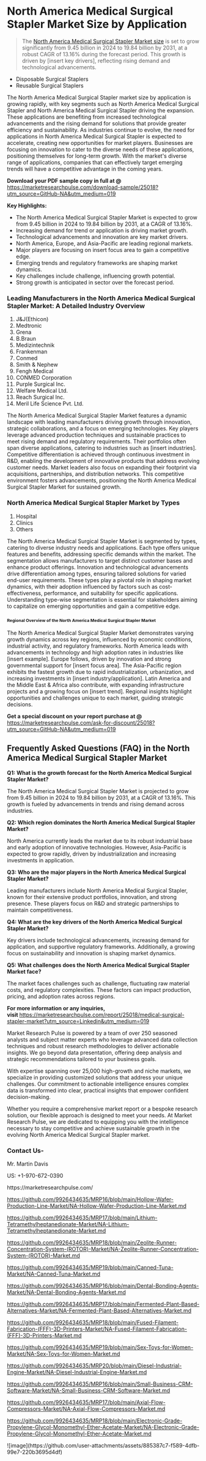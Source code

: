 <h1>North America Medical Surgical Stapler Market&nbsp;Size by Application</h1><blockquote><p>The <a href="https://marketresearchpulse.com/download-sample/25018?utm_source=GitHub-NA&amp;utm_medium=019">North America Medical Surgical Stapler Market size</a> is set to grow significantly from 9.45 billion in 2024 to 19.84 billion by 2031, at a robust CAGR of 13.16% during the forecast period. This growth is driven by [insert key drivers], reflecting rising demand and technological advancements.</p></blockquote><ul><li>Disposable Surgical Staplers<li> Reusable Surgical Staplers</li></ul><p>The North America Medical Surgical Stapler market size by application is growing rapidly, with key segments such as North America Medical Surgical Stapler and North America Medical Surgical Stapler driving the expansion. These applications are benefiting from increased technological advancements and the rising demand for solutions that provide greater efficiency and sustainability. As industries continue to evolve, the need for applications in North America Medical Surgical Stapler is expected to accelerate, creating new opportunities for market players. Businesses are focusing on innovation to cater to the diverse needs of these applications, positioning themselves for long-term growth. With the market's diverse range of applications, companies that can effectively target emerging trends will have a competitive advantage in the coming years.</p><p><strong>Download your PDF sample copy in full at @ </strong><a href="https://marketresearchpulse.com/download-sample/25018?utm_source=GitHub-NA&amp;utm_medium=019">https://marketresearchpulse.com/download-sample/25018?utm_source=GitHub-NA&amp;utm_medium=019</a></p><p><strong>Key Highlights: </strong></p><ul><li>The North America Medical Surgical Stapler Market is expected to grow from 9.45 billion in 2024 to 19.84 billion by 2031, at a CAGR of 13.16%.</li><li>Increasing demand for trend or application is driving market growth.</li><li>Technological advancements and innovation are key market drivers.</li><li>North America, Europe, and Asia-Pacific are leading regional markets.</li><li>Major players are focusing on insert focus area to gain a competitive edge.</li><li>Emerging trends and regulatory frameworks are shaping market dynamics.</li><li>Key challenges include challenge, influencing growth potential.</li><li>Strong growth is anticipated in sector over the forecast period.</li></ul><h3>Leading Manufacturers in the North America Medical Surgical Stapler Market: A Detailed Industry Overview</h3><ol><li>J&J(Ethicon)</li><li>Medtronic</li><li>Grena</li><li>B.Braun</li><li>Medizintechnik</li><li>Frankenman</li><li>Conmed</li><li>Smith & Nephew</li><li>Fengh Medical</li><li>CONMED Corporation</li><li>Purple Surgical Inc.</li><li>Welfare Medical Ltd.</li><li>Reach Surgical Inc.</li><li>Meril Life Science Pvt. Ltd.</li></ol><div class="flex max-w-full flex-col flex-grow"><div class="min-h-8 text-message flex w-full flex-col items-end gap-2 whitespace-normal break-words [.text-message+&amp;]:mt-5" dir="auto" data-message-author-role="assistant" data-message-id="fd8432e4-4910-450d-b182-61b7bfb0a01f" data-message-model-slug="gpt-4o"><div class="flex w-full flex-col gap-1 empty:hidden first:pt-[3px]"><div class="markdown prose w-full break-words dark:prose-invert light"><p>The North America Medical Surgical Stapler Market features a dynamic landscape with leading manufacturers driving growth through innovation, strategic collaborations, and a focus on emerging technologies. Key players leverage advanced production techniques and sustainable practices to meet rising demand and regulatory requirements. Their portfolios often span diverse applications, catering to industries such as [insert industries]. Competitive differentiation is achieved through continuous investment in R&amp;D, enabling the development of innovative products that address evolving customer needs. Market leaders also focus on expanding their footprint via acquisitions, partnerships, and distribution networks. This competitive environment fosters advancements, positioning the North America Medical Surgical Stapler Market for sustained growth.</p></div></div></div></div><h3>North America Medical Surgical Stapler Market by Types</h3><ol><li>Hospital<li> Clinics<li> Others</li></ol><div class="flex max-w-full flex-col flex-grow"><div class="min-h-8 text-message flex w-full flex-col items-end gap-2 whitespace-normal break-words [.text-message+&amp;]:mt-5" dir="auto" data-message-author-role="assistant" data-message-id="084470be-0bb7-4664-bddf-5156b4f41249" data-message-model-slug="gpt-4o-mini"><div class="flex w-full flex-col gap-1 empty:hidden first:pt-[3px]"><div class="markdown prose w-full break-words dark:prose-invert light"><p>The North America Medical Surgical Stapler Market is segmented by types, catering to diverse industry needs and applications. Each type offers unique features and benefits, addressing specific demands within the market. The segmentation allows manufacturers to target distinct customer bases and enhance product offerings. Innovation and technological advancements drive differentiation among types, ensuring tailored solutions for varied end-user requirements. These types play a pivotal role in shaping market dynamics, with their adoption influenced by factors such as cost-effectiveness, performance, and suitability for specific applications. Understanding type-wise segmentation is essential for stakeholders aiming to capitalize on emerging opportunities and gain a competitive edge.</p></div></div></div></div><h3><span style="font-size: 11px;">Regional Overview of the North America Medical Surgical Stapler Market</span></h3><div class="flex max-w-full flex-col flex-grow"><div class="min-h-8 text-message flex w-full flex-col items-end gap-2 whitespace-normal break-words [.text-message+&amp;]:mt-5" dir="auto" data-message-author-role="assistant" data-message-id="e9038762-ce64-4e30-91c9-9bd413514231" data-message-model-slug="gpt-4o-mini"><div class="flex w-full flex-col gap-1 empty:hidden first:pt-[3px]"><div class="markdown prose w-full break-words dark:prose-invert light"><p>The North America Medical Surgical Stapler Market demonstrates varying growth dynamics across key regions, influenced by economic conditions, industrial activity, and regulatory frameworks. North America leads with advancements in technology and high adoption rates in industries like [insert example]. Europe follows, driven by innovation and strong governmental support for [insert focus area]. The Asia-Pacific region exhibits the fastest growth due to rapid industrialization, urbanization, and increasing investments in [insert industry/application]. Latin America and the Middle East &amp; Africa also contribute, with expanding infrastructure projects and a growing focus on [insert trend]. Regional insights highlight opportunities and challenges unique to each market, guiding strategic decisions.</p></div></div></div></div><p><strong>Get a special discount on your report purchase at @ </strong><a href="https://marketresearchpulse.com/ask-for-discount/25018?utm_source=GitHub-NA&amp;utm_medium=019">https://marketresearchpulse.com/ask-for-discount/25018?utm_source=GitHub-NA&amp;utm_medium=019</a></p><h2>Frequently Asked Questions (FAQ) in the North America Medical Surgical Stapler Market</h2><p><strong>Q1: What is the growth forecast for the North America Medical Surgical Stapler Market?</strong></p><p>The North America Medical Surgical Stapler Market is projected to grow from 9.45 billion in 2024 to 19.84 billion by 2031, at a CAGR of 13.16%. This growth is fueled by advancements in trends and rising demand across industries.</p><p><strong>Q2: Which region dominates the North America Medical Surgical Stapler Market?</strong></p><p>North America currently leads the market due to its robust industrial base and early adoption of innovative technologies. However, Asia-Pacific is expected to grow rapidly, driven by industrialization and increasing investments in application.</p><p><strong>Q3: Who are the major players in the North America Medical Surgical Stapler Market?</strong></p><p>Leading manufacturers include North America Medical Surgical Stapler, known for their extensive product portfolios, innovation, and strong presence. These players focus on R&amp;D and strategic partnerships to maintain competitiveness.</p><p><strong>Q4: What are the key drivers of the North America Medical Surgical Stapler Market?</strong></p><p>Key drivers include technological advancements, increasing demand for application, and supportive regulatory frameworks. Additionally, a growing focus on sustainability and innovation is shaping market dynamics.</p><p><strong>Q5: What challenges does the North America Medical Surgical Stapler Market face?</strong></p><p>The market faces challenges such as challenge, fluctuating raw material costs, and regulatory complexities. These factors can impact production, pricing, and adoption rates across regions.</p><p><strong>For more information or any inquiries, visit&nbsp;</strong><a href="https://marketresearchpulse.com/report/25018/medical-surgical-stapler-market?utm_source=Linkedin&utm_medium=019">https://marketresearchpulse.com/report/25018/medical-surgical-stapler-market?utm_source=Linkedin&utm_medium=019</a></p><p>Market Research Pulse is powered by a team of over 250 seasoned analysts and subject matter experts who leverage advanced data collection techniques and robust research methodologies to deliver actionable insights. We go beyond data presentation, offering deep analysis and strategic recommendations tailored to your business goals.</p><p>With expertise spanning over 25,000 high-growth and niche markets, we specialize in providing customized solutions that address your unique challenges. Our commitment to actionable intelligence ensures complex data is transformed into clear, practical insights that empower confident decision-making.</p><p>Whether you require a comprehensive market report or a bespoke research solution, our flexible approach is designed to meet your needs. At Market Research Pulse, we are dedicated to equipping you with the intelligence necessary to stay competitive and achieve sustainable growth in the evolving North America Medical Surgical Stapler market.</p><h3><strong>Contact Us-</strong></h3><p>Mr. Martin Davis</p><p>US: +1-970-672-0390</p><p>https://marketresearchpulse.com/</p><p><a href="https://github.com/9926434635/MRP16/blob/main/Hollow-Wafer-Production-Line-Market/NA-Hollow-Wafer-Production-Line-Market.md">https://github.com/9926434635/MRP16/blob/main/Hollow-Wafer-Production-Line-Market/NA-Hollow-Wafer-Production-Line-Market.md</a></p><p><a href="https://github.com/9926434635/MRP17/blob/main/Lithium-Tetramethylheptanedionate-Market/NA-Lithium-Tetramethylheptanedionate-Market.md">https://github.com/9926434635/MRP17/blob/main/Lithium-Tetramethylheptanedionate-Market/NA-Lithium-Tetramethylheptanedionate-Market.md</a></p><p><a href="https://github.com/9926434635/MRP18/blob/main/Zeolite-Runner-Concentration-System-(ROTOR)-Market/NA-Zeolite-Runner-Concentration-System-(ROTOR)-Market.md">https://github.com/9926434635/MRP18/blob/main/Zeolite-Runner-Concentration-System-(ROTOR)-Market/NA-Zeolite-Runner-Concentration-System-(ROTOR)-Market.md</a></p><p><a href="https://github.com/9926434635/MRP19/blob/main/Canned-Tuna-Market/NA-Canned-Tuna-Market.md">https://github.com/9926434635/MRP19/blob/main/Canned-Tuna-Market/NA-Canned-Tuna-Market.md</a></p><p><a href="https://github.com/9926434635/MRP16/blob/main/Dental-Bonding-Agents-Market/NA-Dental-Bonding-Agents-Market.md">https://github.com/9926434635/MRP16/blob/main/Dental-Bonding-Agents-Market/NA-Dental-Bonding-Agents-Market.md</a></p><p><a href="https://github.com/9926434635/MRP17/blob/main/Fermented-Plant-Based-Alternatives-Market/NA-Fermented-Plant-Based-Alternatives-Market.md">https://github.com/9926434635/MRP17/blob/main/Fermented-Plant-Based-Alternatives-Market/NA-Fermented-Plant-Based-Alternatives-Market.md</a></p><p><a href="https://github.com/9926434635/MRP18/blob/main/Fused-Filament-Fabrication-(FFF)-3D-Printers-Market/NA-Fused-Filament-Fabrication-(FFF)-3D-Printers-Market.md">https://github.com/9926434635/MRP18/blob/main/Fused-Filament-Fabrication-(FFF)-3D-Printers-Market/NA-Fused-Filament-Fabrication-(FFF)-3D-Printers-Market.md</a></p><p><a href="https://github.com/9926434635/MRP19/blob/main/Sex-Toys-for-Women-Market/NA-Sex-Toys-for-Women-Market.md">https://github.com/9926434635/MRP19/blob/main/Sex-Toys-for-Women-Market/NA-Sex-Toys-for-Women-Market.md</a></p><p><a href="https://github.com/9926434635/MRP20/blob/main/Diesel-Industrial-Engine-Market/NA-Diesel-Industrial-Engine-Market.md">https://github.com/9926434635/MRP20/blob/main/Diesel-Industrial-Engine-Market/NA-Diesel-Industrial-Engine-Market.md</a></p><p><a href="https://github.com/9926434635/MRP16/blob/main/Small-Business-CRM-Software-Market/NA-Small-Business-CRM-Software-Market.md">https://github.com/9926434635/MRP16/blob/main/Small-Business-CRM-Software-Market/NA-Small-Business-CRM-Software-Market.md</a></p><p><a href="https://github.com/9926434635/MRP17/blob/main/Axial-Flow-Compressors-Market/NA-Axial-Flow-Compressors-Market.md">https://github.com/9926434635/MRP17/blob/main/Axial-Flow-Compressors-Market/NA-Axial-Flow-Compressors-Market.md</a></p><p><a href="https://github.com/9926434635/MRP18/blob/main/Electronic-Grade-Propylene-Glycol-Monomethyl-Ether-Acetate-Market/NA-Electronic-Grade-Propylene-Glycol-Monomethyl-Ether-Acetate-Market.md">https://github.com/9926434635/MRP18/blob/main/Electronic-Grade-Propylene-Glycol-Monomethyl-Ether-Acetate-Market/NA-Electronic-Grade-Propylene-Glycol-Monomethyl-Ether-Acetate-Market.md</a></p>
![image](https://github.com/user-attachments/assets/885387c7-f589-4dfb-99e7-220b3695d4df)
